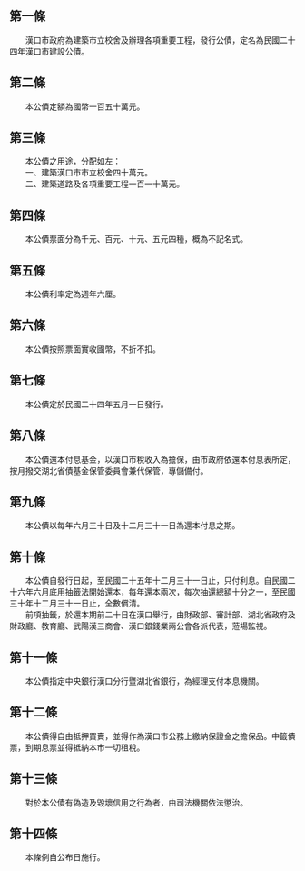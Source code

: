 第一條 
-------
　　漢口市政府為建築市立校舍及辦理各項重要工程，發行公債，定名為民國二十四年漢口市建設公債。  


第二條 
-------
　　本公債定額為國幣一百五十萬元。  


第三條 
-------
　　本公債之用途，分配如左：  
　　一、建築漢口市市立校舍四十萬元。  
　　二、建築道路及各項重要工程一百一十萬元。  


第四條 
-------
　　本公債票面分為千元、百元、十元、五元四種，概為不記名式。  


第五條 
-------
　　本公債利率定為週年六厘。  


第六條 
-------
　　本公債按照票面實收國幣，不折不扣。  


第七條 
-------
　　本公債定於民國二十四年五月一日發行。  


第八條 
-------
　　本公債還本付息基金，以漢口市稅收入為擔保，由市政府依還本付息表所定，按月撥交湖北省債基金保管委員會兼代保管，專儲備付。  


第九條 
-------
　　本公債以每年六月三十日及十二月三十一日為還本付息之期。  


第十條 
-------
　　本公債自發行日起，至民國二十五年十二月三十一日止，只付利息。自民國二十六年六月底用抽籤法開始還本，每年還本兩次，每次抽還總額十分之一，至民國三十年十二月三十一日止，全數償清。  
　　前項抽籤，於還本期前二十日在漢口舉行，由財政部、審計部、湖北省政府及財政廳、教育廳、武陽漢三商會、漢口銀錢業兩公會各派代表，蒞場監視。  


第十一條 
---------
　　本公債指定中央銀行漢口分行暨湖北省銀行，為經理支付本息機關。  


第十二條 
---------
　　本公債得自由抵押買賣，並得作為漢口市公務上繳納保證金之擔保品。中籤債票，到期息票並得抵納本市一切租稅。  


第十三條 
---------
　　對於本公債有偽造及毀壞信用之行為者，由司法機關依法懲治。  


第十四條 
---------
　　本條例自公布日施行。